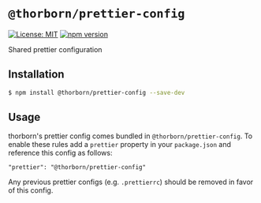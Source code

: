 # `@thorborn/prettier-config`

[![License: MIT](https://img.shields.io/badge/License-MIT-green.svg)](../../LICENSE.md) [![npm version](https://badge.fury.io/js/@thorborn%2Fprettier-config.svg)](https://badge.fury.io/js/@thorborn%2Fprettier-config)

Shared prettier configuration

## Installation

```bash
$ npm install @thorborn/prettier-config --save-dev
```

## Usage

thorborn's prettier config comes bundled in `@thorborn/prettier-config`. To enable these rules add a `prettier` property in your `package.json` and reference this config as follows:

```
"prettier": "@thorborn/prettier-config"
```

Any previous prettier configs (e.g. `.prettierrc`) should be removed in favor of this config.
